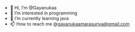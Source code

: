 - 👋 Hi, I’m @Gayanukaa
- 👀 I’m interested in programming 
- 🌱 I’m currently learning java
- 📫 How to reach me @gayanukaamarasuriya@gmail.com

<!---
Gayanukaa/Gayanukaa is a ✨ special ✨ repository because its `README.md` (this file) appears on your GitHub profile.
You can click the Preview link to take a look at your changes.
--->
